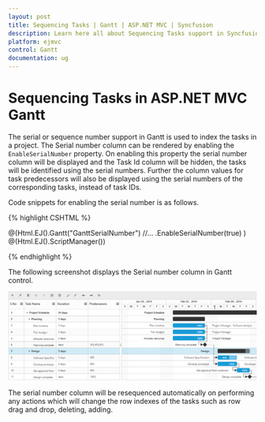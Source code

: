```yaml
---
layout: post
title: Sequencing Tasks | Gantt | ASP.NET MVC | Syncfusion
description: Learn here all about Sequencing Tasks support in Syncfusion Essential Studio ASP.NET MVC Gantt Control, its elements, and more.
platform: ejmvc
control: Gantt
documentation: ug
---
```


# Sequencing Tasks in ASP.NET MVC Gantt

The serial or sequence number support in Gantt is used to index the tasks in a project. The Serial number column can be rendered by enabling the `EnableSerialNumber` property. On enabling this property the serial number column will be displayed and the Task Id column will be hidden, the tasks will be identified using the serial numbers. Further the column values for task predecessors will also be displayed using the serial numbers of the corresponding tasks, instead of task IDs.

Code snippets for enabling the serial number is as follows.

{% highlight CSHTML %}

@(Html.EJ().Gantt("GanttSerialNumber")
     //...
    .EnableSerialNumber(true)
    )
@(Html.EJ().ScriptManager())

{% endhighlight %}

The following screenshot displays the Serial number column in Gantt control.

![ASPNETMVC_Gantt_Serial-Numberimages](Serial-Number_images/Serial_img1.png)

The serial number column will be resequenced automatically on performing any actions which will change the row indexes of the tasks such as row drag and drop, deleting, adding.
